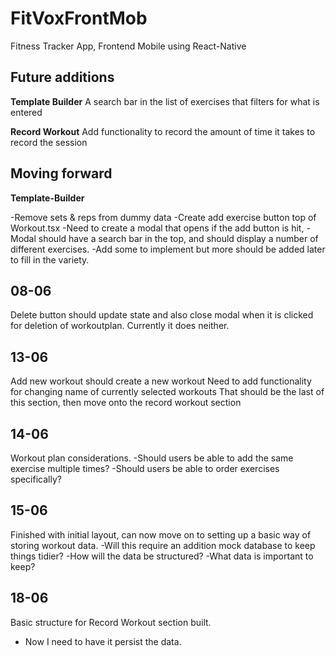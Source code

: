 # FitVoxFrontMob
Fitness Tracker App, Frontend Mobile using React-Native


## Future additions
**Template Builder**
A search bar in the list of exercises that filters for what is entered

**Record Workout**
Add functionality to record the amount of time it takes to record the session



## Moving forward

**Template-Builder**

-Remove sets & reps from dummy data
-Create add exercise button top of Workout.tsx
-Need to create a modal that opens if the add button is hit,
-Modal should have a search bar in the top, and should display a number of different exercises.
-Add some to implement but more should be added later to fill in the variety.

## 08-06

Delete button should update state and also close modal when it is clicked for deletion of workoutplan. Currently it does neither.

## 13-06

Add new workout should create a new workout
Need to add functionality for changing name of currently selected workouts
That should be the last of this section, then move onto the record workout section

## 14-06
Workout plan considerations. 
-Should users be able to add the same exercise multiple times?
-Should users be able to order exercises specifically?

## 15-06
Finished with initial layout, can now move on to setting up a basic way of storing workout data.
-Will this require an addition mock database to keep things tidier?
-How will the data be structured?
-What data is important to keep?

## 18-06
Basic structure for Record Workout section built.
- Now I need to have it persist the data. 